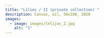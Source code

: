 ```yaml
---
title: "Lilies / II (private collection) "
description: Canvas, oil, 50x100, 2020
images:
  - image: images/lelijos_2.jpg
    alt: "1"
---
```

